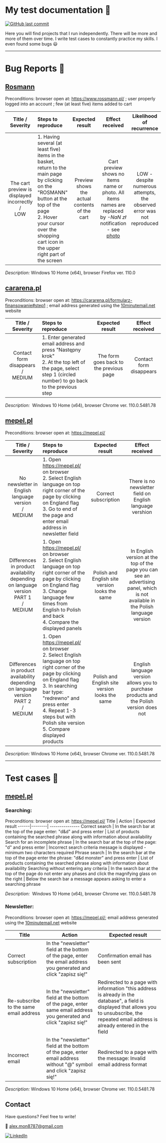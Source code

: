 # My test documentation :open_file_folder:

[![GitHub last commit](https://img.shields.io/github/last-commit/MonikaDzik/test_cases?color=lightgreen&logo=github)](https://github.com/MonikaDzik)

Here you will find projects that I run independently. There will be more and more of them over time. I write test cases to constantly practice my skills. I even found some bugs 😃

----

# Bug Reports :bug:



## [Rosmann](https://www.rossmann.pl/)

Preconditions:
browser open at: https://www.rossmann.pl/ ; user properly logged into an account ; few (at least five) items added to cart



Title / Severity | Steps to reproduce | Expected result | Effect received | Likelihood of recurrence
:---------------:|:--------------------| :---------------: | :---------------: | :-----------:
The cart preview is displayed incorrectly <br />/<br /> LOW | 1. Having several (at least five) items in the basket, return to the main page by clicking on the "ROSMANN" button at the top of the page <br /> 2. Hover your cursor over the shopping cart icon in the upper right part of the screen <br /> | Preview shows the actual contents of the cart | Cart preview shows no items name or photo. All items names are replaced by *-NaN zł* notification - see [photo](https://drive.google.com/file/d/1EjAdpfUxiOVca5ti8P5wKjLfcQPUkjH6/view?usp=sharing) | LOW - despite numerous attempts, the observed error was not reproduced |

*Description:*  Windows 10 Home (x64), browser Firefox ver. 110.0


## [cararena.pl](https://cararena.pl/)

Preconditions:
browser open at: https://cararena.pl/formularz-finansowanie#step1 ; email address generated using the [10minutemail.net](10minutemail.com) website

Title / Severity | Steps to reproduce | Expected result | Effect received
:---------------:|:--------------------| :---------------: | :---------------:
Contact form disappears <br />/<br /> MEDIUM | 1. Enter generated email address and press "Następny krok" <br /> 2. At the top left of the page, select step 1 (circled number) to go back to the previous step | The form goes back to the previous page | Contact form disappears 

*Description:*  Windows 10 Home (x64), browser Chrome ver. 110.0.5481.78


## [mepel.pl](https://mepel.pl/)

Preconditions: browser open at: https://mepel.pl/

Title / Severity | Steps to reproduce | Expected result | Effect received
:---------------:|:--------------------| :---------------: | :---------------:
No newsletter in English language version <br />/<br /> MEDIUM | 1. Open https://mepel.pl/ on browser <br /> 2. Select English language on top right corner of the page by clicking on England flag <br /> 3. Go to end of the page and enter email address in newsletter field | Correct subscription | There is no newsletter field on English language vershion
Differences in product availability depending on language version <br /> PART 1 <br />/<br /> MEDIUM | 1. Open https://mepel.pl/ on browser <br /> 2. Select English language on top right corner of the page by clicking on England flag <br /> 3. Change language few times from English to Polish and back <br /> 4. Compare the displayed panels | Polish and English site version looks the same | In English version at the top of the page you can see an advertising panel, which is not available in the Polish language version
Differences in product availability depending on language version <br /> PART 2 <br />/<br /> MEDIUM | 1. Open https://mepel.pl/ on browser  <br /> 2. Select English language on top right corner of the page by clicking on England flag  <br /> 3. In searching bar type: "redrewno" and press enter  <br /> 4. Repeat 1-3 steps but with Polish site version <br /> 5. Compare displayed products | Polish and English site version looks the same | English language version allows you to purchase products and the Polish version does not

*Description:*  Windows 10 Home (x64), browser Chrome ver. 110.0.5481.78

----

# Test cases :paperclip:

## [mepel.pl](https://mepel.pl/)
  ###  **Searching:**
  
Preconditions: browser open at: https://mepel.pl/
Title | Action | Expected result
------|--------| ---------------
Correct search | In the search bar at the top of the page enter: "d&d" and press enter | List of products containing the searched phrase along with information about availability
Search for an incomplete phrase | In the search bar at the top of the page: "d" and press enter | Incorrect search criteria message is displayed - minimum two characters required
Phrase search | In the search bar at the top of the page enter the phrase: "d&d monster" and press enter | List of products containing the searched phrase along with information about availability
Searching without entering any criteria | In the search bar at the top of the page do not enter any phases and click the magnifying glass on the right | Below the search bar a message appears asking to enter a searching phrase

*Description:*  Windows 10 Home (x64), browser Chrome ver. 110.0.5481.78


###   **Newsletter:**

Preconditions: browser open at: https://mepel.pl/; email address generated using the [10minutemail.net](10minutemail.com) website

Title | Action | Expected result
------|--------| ---------------
Correct subscription | In the "newsletter" field at the bottom of the page, enter the email address you generated and click "zapisz się!" | Confirmation email has been sent
Re-subscribe to the same email address | In the "newsletter" field at the bottom of the page, enter same email address you generated and click "zapisz się!" | Redirected to a page with information "this address is already in the database", a field is displayed that allows you to unsubscribe, the repeated email address is already entered in the field
Incorrect email | In the "newsletter" field at the bottom of the page, enter email address without "@" symbol and click "zapisz się!" | Redirected to a page with the message: Invalid email address format

*Description:*  Windows 10 Home (x64), browser Chrome ver. 110.0.5481.78




## Contact
Have questions? Feel free to write!

:email: alex.mon8787@gmail.com

[![LinkedIn](https://img.shields.io/badge/Here%20Is%20My%20Profile-LinkedIn-informational)](https://www.linkedin.com/in/monika-dzik-wro-test76aa/)
